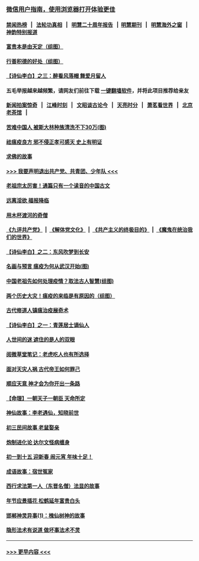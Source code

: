 ### [微信用户指南，使用浏览器打开体验更佳](https://github.com/gfw-breaker/banned-news1/blob/master/indexes/wechat-guide.md?t=0)
#### [禁闻热榜](热点新闻.md?t=0)  &nbsp;&nbsp;|&nbsp;&nbsp; [法轮功真相](https://github.com/gfw-breaker/truth/blob/master/README.md?t=0) &nbsp;&nbsp;|&nbsp;&nbsp; [明慧二十周年报告](https://github.com/gfw-breaker/mh-reports/blob/master/README.md?t=0) &nbsp;&nbsp;|&nbsp;&nbsp;[明慧期刊](https://github.com/gfw-breaker/mh-qikan) &nbsp;&nbsp;|&nbsp;&nbsp; [明慧海外之窗](https://github.com/gfw-breaker/mh-news/blob/master/README.md?t=0) &nbsp;&nbsp;|&nbsp;&nbsp; [神韵特别报道](https://github.com/gfw-breaker/mh-news/blob/master/shenyun.md?t=0)
#### [富贵本是由天定（组图）](../pages/prog647/a102767839.md?t=02040244) 
#### [行善积德的好处（组图）](../pages/prog647/a102767818.md?t=02040244) 
#### [【诗仙李白】之三：醉看风落帽 舞爱月留人](../pages/prog647/a102767267.md?t=02040244) 
#### 五毛举报越来越频繁，请网友们前往下载 [一键翻墙软件](https://github.com/gfw-breaker/ssr-accounts)，并将此项目推荐给亲友
#### [新闻拍案惊奇](https://github.com/gfw-breaker/banned-news1/blob/master/pages/link4.md) &nbsp;&nbsp;|&nbsp;&nbsp; [江峰时刻](https://github.com/gfw-breaker/banned-news1/blob/master/pages/link4.md) &nbsp;&nbsp;|&nbsp;&nbsp; [文昭谈古论今](https://github.com/gfw-breaker/banned-news1/blob/master/pages/link4.md) &nbsp;&nbsp;|&nbsp;&nbsp; [天亮时分](https://github.com/gfw-breaker/banned-news1/blob/master/pages/link4.md) &nbsp;&nbsp;|&nbsp;&nbsp; [萧茗看世界](https://github.com/gfw-breaker/banned-news1/blob/master/pages/link4.md) &nbsp;&nbsp;|&nbsp;&nbsp; [北京老茶馆](https://github.com/gfw-breaker/banned-news1/blob/master/pages/link4.md) &nbsp;&nbsp;|&nbsp;&nbsp; 
#### [苦难中国人 被斯大林种族清洗不下30万(图)](../pages/prog647/a102767355.md?t=02040244) 
#### [祛瘟疫良方 邪不侵正孝可感天 史上有明证](../pages/prog647/a102766434.md?t=02040244) 
#### [求佛的故事](../pages/prog647/a102766422.md?t=02040244) 
#### [>>> 我要声明退出共产党、共青团、少年队 <<<](https://github.com/begood0513/goodnews/blob/master/quit/letter.md) 
#### [老祖宗太厉害！通篇只有一个读音的中国古文](../pages/prog647/a102766206.md?t=02040244) 
#### [远离淫欲 福报降临](../pages/prog647/a102765378.md?t=02040244) 
#### [用木杯渡河的奇僧](../pages/prog647/a102765363.md?t=02040244) 
#### [《九评共产党》](https://github.com/begood0513/9ping.md/blob/master/README.md) &nbsp;|&nbsp; [《解体党文化》](../../../../jtdwh.md/blob/master/README.md)  &nbsp;|&nbsp; [《共产主义的终极目的》](../../../../gczydzjmd.md/blob/master/README.md) &nbsp;|&nbsp; [《魔鬼在统治我们的世界》](../../../../mgztzwmdsj.md/blob/master/README.md) 
#### [【诗仙李白】之二：东风吹梦到长安](../pages/prog647/a102765209.md?t=02040244) 
#### [名画与预言 瘟疫为何从武汉开始(图)](../pages/prog647/a102764474.md?t=02040244) 
#### [中国老祖先如何处理疫情？取法古人智慧(组图)](../pages/prog647/a102764472.md?t=02040244) 
#### [两个历史大灾！瘟疫的来临是有原因的（组图）](../pages/prog647/a102764462.md?t=02040244) 
#### [古代修道人镇瘟治疫展奇术](../pages/prog647/a102764286.md?t=02040244) 
#### [【诗仙李白】之一：青莲居士谪仙人](../pages/prog647/a102764251.md?t=02040244) 
#### [人世间的迷 遮住的是人的双眼](../pages/prog647/a102763589.md?t=02040244) 
#### [阅微草堂笔记：老虎吃人也有所选择](../pages/prog647/a102763565.md?t=02040244) 
#### [面对天灾人祸 古代帝王如何罪己](../pages/prog647/a102762583.md?t=02040244) 
#### [顺应天意 神才会为你开出一条路](../pages/prog647/a102762633.md?t=02040244) 
#### [【命理】一朝天子一朝臣 天命所定](../pages/prog647/a102762621.md?t=02040244) 
#### [神仙故事：李老遇仙，知晓前世](../pages/prog647/a102761966.md?t=02040244) 
#### [初三民间故事 老鼠娶亲](../pages/prog647/a102761805.md?t=02040244) 
#### [炮制进化论 达尔文怪病缠身](../pages/prog647/a102761776.md?t=02040244) 
#### [初一到十五 迎新春 闹元宵 年味十足！](../pages/prog647/a102759846.md?t=02040244) 
#### [成语故事：宿世冤家](../pages/prog647/a102760020.md?t=02040244) 
#### [西行求法第一人（东晋名僧）法显的故事](../pages/prog647/a102760014.md?t=02040244) 
#### [年节应景插花 松鹤延年富贵白头](../pages/prog647/a102759380.md?t=02040244) 
#### [邯郸神灵异事(1)：槐仙树神的故事](../pages/prog647/a102759193.md?t=02040244) 
#### [隐形法术有说道 做坏事法术不灵](../pages/prog647/a102759184.md?t=02040244) 

----
#### [ >>> 更早内容 <<< ](../indexes/prog647-earlier.md)
